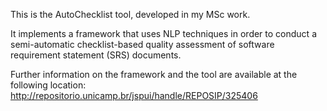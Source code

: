 This is the AutoChecklist tool, developed in my MSc work.

It implements a framework that uses NLP techniques in order to conduct a semi-automatic checklist-based quality assessment of software requirement statement (SRS) documents.

Further information on the framework and the tool are available at the following location:
http://repositorio.unicamp.br/jspui/handle/REPOSIP/325406